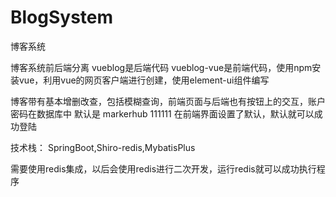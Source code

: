 # BlogSystem
博客系统

博客系统前后端分离
vueblog是后端代码
vueblog-vue是前端代码，使用npm安装vue，利用vue的网页客户端进行创建，使用element-ui组件编写

博客带有基本增删改查，包括模糊查询，前端页面与后端也有按钮上的交互，账户密码在数据库中
默认是
markerhub
111111
在前端界面设置了默认，默认就可以成功登陆

技术栈：
SpringBoot,Shiro-redis,MybatisPlus

需要使用redis集成，以后会使用redis进行二次开发，运行redis就可以成功执行程序
